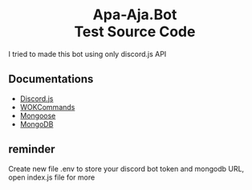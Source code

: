 <h1 align=center>Apa-Aja.Bot<br>Test Source Code</h1>
I tried to made this bot using only discord.js API

## Documentations
 - [Discord.js](https://discord.js.org/#/)
 - [WOKCommands](https://docs.wornoffkeys.com/)
 - [Mongoose](https://mongoosejs.com/docs/guide.html)
 - [MongoDB](https://www.mongodb.com/)

## reminder
Create new file .env to store your discord bot token and mongodb URL, open index.js file for more